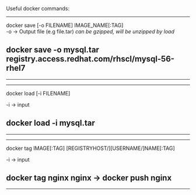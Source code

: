 Useful docker commands:

------------------------------------------------------------------------------------------
docker save [-o FILENAME] IMAGE_NAME[:TAG]                                               
-o -> Output file (e.g file.tar) *can be gzipped, will be unzipped by load*              
                                                                                         
## docker save -o mysql.tar registry.access.redhat.com/rhscl/mysql-56-rhel7  
------------------------------------------------------------------------------------------


------------------------------------------------------------------------------------------
docker load [-i FILENAME]                                                                
                                                                                         
-i -> input                                                                              
## docker load -i mysql.tar                                                            
------------------------------------------------------------------------------------------


------------------------------------------------------------------------------------------
docker tag IMAGE[:TAG] [REGISTRYHOST/][USERNAME/]NAME[:TAG]                              
                                                                                         
-i -> input                                                                              
## docker tag nginx nginx -> docker push nginx                                        
------------------------------------------------------------------------------------------

